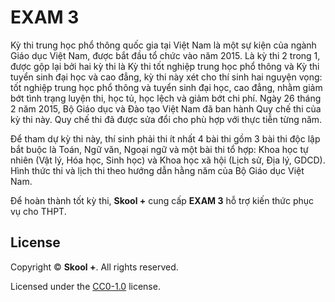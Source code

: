 # EXAM 3
Kỳ thi trung học phổ thông quốc gia tại Việt Nam là một sự kiện của ngành Giáo dục Việt Nam, được bắt đầu tổ chức vào năm 2015. Là kỳ thi 2 trong 1, được gộp lại bởi hai kỳ thi là Kỳ thi tốt nghiệp trung học phổ thông và Kỳ thi tuyển sinh đại học và cao đẳng, kỳ thi này xét cho thí sinh hai nguyện vọng: tốt nghiệp trung học phổ thông và tuyển sinh đại học, cao đẳng, nhằm giảm bớt tình trạng luyện thi, học tủ, học lệch và giảm bớt chi phí. Ngày 26 tháng 2 năm 2015, Bộ Giáo dục và Đào tạo Việt Nam đã ban hành Quy chế thi của kỳ thi này. Quy chế thi đã được sửa đổi cho phù hợp với thực tiễn từng năm.

Để tham dự kỳ thi này, thí sinh phải thi ít nhất 4 bài thi gồm 3 bài thi độc lập bắt buộc là Toán, Ngữ văn, Ngoại ngữ và một bài thi tổ hợp: Khoa học tự nhiên (Vật lý, Hóa học, Sinh học) và Khoa học xã hội (Lịch sử, Địa lý, GDCD). Hình thức thi và lịch thi theo hướng dẫn hằng năm của Bộ Giáo dục Việt Nam.

Để hoàn thành tốt kỳ thi, **Skool +** cung cấp **EXAM 3** hỗ trợ kiến thức phục vụ cho THPT.

## License
Copyright &copy; **Skool +**. All rights reserved.

Licensed under the [CC0-1.0](LICENSE) license.
